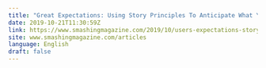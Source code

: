 ```yaml
---
title: "Great Expectations: Using Story Principles To Anticipate What Your User Expects"
date: 2019-10-21T11:30:59Z
link: https://www.smashingmagazine.com/2019/10/users-expectations-story-principles/?utm_medium=RSS&utm_source=news.12bit.vn
site: www.smashingmagazine.com/articles
language: English
draft: false
---
```

